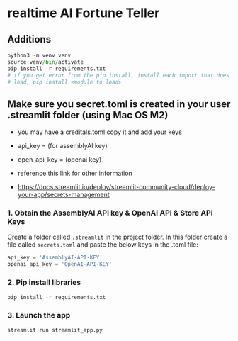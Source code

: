 # realtime AI Fortune Teller

## Additions

```python
python3 -m venv venv
source venv/bin/activate
pip install -r requirements.txt
# if you get error from the pip install, install each import that does not 
# load, pip install <module to load>
```

## Make sure you secret.toml is created in your user .streamlit folder (using Mac OS M2)

- you may have a creditals.toml copy it and add your keys
- api_key = (for assemblyAI key)
- open_api_key = (openai key)

- reference this link for other information
- <https://docs.streamlit.io/deploy/streamlit-community-cloud/deploy-your-app/secrets-management>

### 1. Obtain the AssemblyAI API key & OpenAI API & Store API Keys

Create a folder called `.streamlit` in the project folder. In this folder create a file called `secrets.toml` and paste the below keys in the .toml file:

```python
api_key = 'AssemblyAI-API-KEY'
openai_api_key = 'OpenAI-API-KEY'
```

### 2. Pip install libraries

```bash
pip install -r requirements.txt
```

### 3. Launch the app

```bash
streamlit run streamlit_app.py
```
